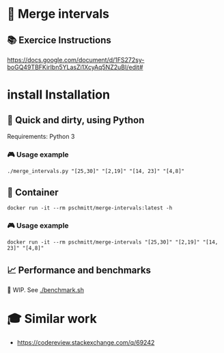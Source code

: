 # 🔀 Merge intervals

## 📚 Exercice Instructions

https://docs.google.com/document/d/1FS272sy-boGQ49TBFKirIbn5YLasZi1XcyAq5NZ2uBI/edit#

# install Installation

## 🐍 Quick and dirty, using Python

Requirements: Python 3

### 🎮 Usage example

```shell
./merge_intervals.py "[25,30]" "[2,19]" "[14, 23]" "[4,8]"
```

## 🐋 Container

```shell
docker run -it --rm pschmitt/merge-intervals:latest -h
```

### 🎮 Usage example

```shell
docker run -it --rm pschmitt/merge-intervals "[25,30]" "[2,19]" "[14, 23]" "[4,8]"
```

## 📈 Performance and benchmarks

🚧 WIP. See [./benchmark.sh](./benchmark.sh)

# 🎓 Similar work

- https://codereview.stackexchange.com/q/69242
